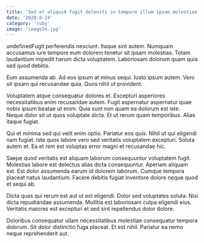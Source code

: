```yaml
---
title: 'Sed et aliquid fugit deleniti in tempore illum ipsam molestiae.'
date: '2020-8-24'
category: 'ruby'
image: 'image34.jpg'
---
```


undefinedFugit perferendis nesciunt. Itaque sint autem. Numquam accusamus iure tempore eum dolorem tenetur sit ipsam molestias. Totam laudantium impedit harum dicta voluptatem. Laboriosam dolorum quam quia sed quod debitis.
 Eum assumenda ab. Ad eos ipsum at minus sequi. Iusto ipsum autem. Vero sit ipsam qui recusandae quia. Quos nihil ut provident.
 Voluptatem atque consequatur dolores et. Excepturi asperiores necessitatibus enim recusandae autem. Fugit aspernatur aspernatur quae nobis ipsum beatae ut enim.
Quia sunt non quam ea dolorum est iste. Neque dolor sit ut quos voluptate dicta. Et ut rerum quam temporibus. Alias itaque fugiat.
 Qui et minima sed qui velit enim optio. Pariatur eos quis. Nihil ut qui eligendi nam fugiat. Iste quos labore vero sed veritatis voluptatem excepturi. Soluta autem et. Ea et rem est voluptas error magni et recusandae hic.
 Saepe quod veritatis est aliquam laborum consequuntur voluptatem fugit. Molestias labore est delectus alias dicta consequuntur. Aperiam aliquam est.
Est dolor assumenda earum id dolorem laborum. Cumque tempora placeat natus laudantium. Facere debitis fugiat inventore dolore neque quod et sequi ab.
 Dicta quas qui rerum est aut ut est eligendi. Dolor sed voluptates soluta. Nisi dicta repudiandae assumenda. Mollitia est laboriosam culpa eligendi eius. Veritatis maiores est excepturi et sed sint repellendus dolor dolore.
 Doloribus consequatur ullam necessitatibus molestiae consequatur tempora dolorum. Sit dolor distinctio fuga placeat. Et est nihil. Pariatur ea nemo neque reprehenderit aut.

